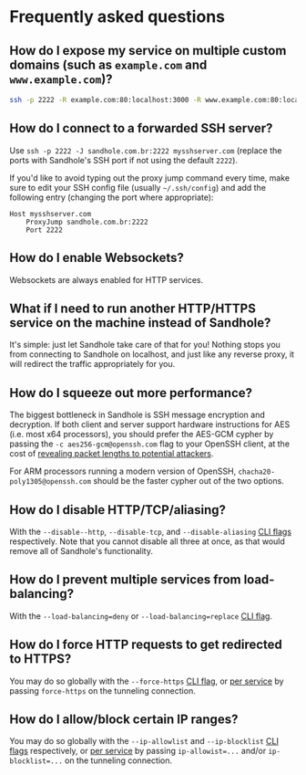 # Frequently asked questions

## How do I expose my service on multiple custom domains (such as `example.com` and `www.example.com`)?

```bash
ssh -p 2222 -R example.com:80:localhost:3000 -R www.example.com:80:localhost:3000 sandhole.com.br
```

## How do I connect to a forwarded SSH server?

Use `ssh -p 2222 -J sandhole.com.br:2222 mysshserver.com` (replace the ports with Sandhole's SSH port if not using the default `2222`).

If you'd like to avoid typing out the proxy jump command every time, make sure to edit your SSH config file (usually `~/.ssh/config`) and add the following entry (changing the port where appropriate):

```ssh-config
Host mysshserver.com
	ProxyJump sandhole.com.br:2222
	Port 2222
```

## How do I enable Websockets?

Websockets are always enabled for HTTP services.

## What if I need to run another HTTP/HTTPS service on the machine instead of Sandhole?

It's simple: just let Sandhole take care of that for you! Nothing stops you from connecting to Sandhole on localhost, and just like any reverse proxy, it will redirect the traffic appropriately for you.

## How do I squeeze out more performance?

The biggest bottleneck in Sandhole is SSH message encryption and decryption. If both client and server support hardware instructions for AES (i.e. most x64 processors), you should prefer the AES-GCM cypher by passing the `-c aes256-gcm@openssh.com` flag to your OpenSSH client, at the cost of [revealing packet lengths to potential attackers](https://infosec.mozilla.org/guidelines/openssh#ciphers-and-algorithms-choice).

For ARM processors running a modern version of OpenSSH, `chacha20-poly1305@openssh.com` should be the faster cypher out of the two options.

## How do I disable HTTP/TCP/aliasing?

With the `--disable--http`, `--disable-tcp`, and `--disable-aliasing` [CLI flags](./cli.md) respectively. Note that you cannot disable all three at once, as that would remove all of Sandhole's functionality.

## How do I prevent multiple services from load-balancing?

With the `--load-balancing=deny` or `--load-balancing=replace` [CLI flag](./cli.md).

## How do I force HTTP requests to get redirected to HTTPS?

You may do so globally with the `--force-https` [CLI flag](./cli.md), or [per service](./advanced_options.md#force-https) by passing `force-https` on the tunneling connection.

## How do I allow/block certain IP ranges?

You may do so globally with the `--ip-allowlist` and `--ip-blocklist` [CLI flags](./cli.md) respectively, or [per service](./advanced_options.md#ip-allowlist--ip-blocklist) by passing `ip-allowist=...` and/or `ip-blocklist=...` on the tunneling connection.
